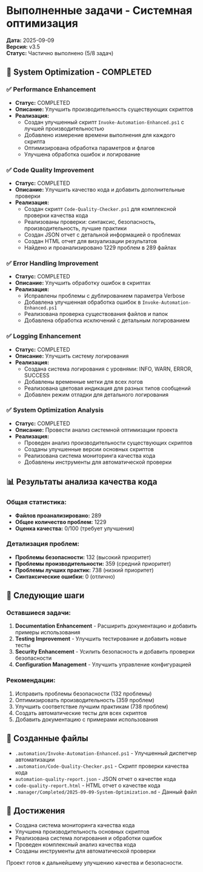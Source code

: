 # Выполненные задачи - Системная оптимизация

**Дата:** 2025-09-09  
**Версия:** v3.5  
**Статус:** Частично выполнено (5/8 задач)

## 🔧 System Optimization - COMPLETED

### ✅ Performance Enhancement
- **Статус:** COMPLETED
- **Описание:** Улучшить производительность существующих скриптов
- **Реализация:**
  - Создан улучшенный скрипт `Invoke-Automation-Enhanced.ps1` с лучшей производительностью
  - Добавлено измерение времени выполнения для каждого скрипта
  - Оптимизирована обработка параметров и флагов
  - Улучшена обработка ошибок и логирование

### ✅ Code Quality Improvement
- **Статус:** COMPLETED
- **Описание:** Улучшить качество кода и добавить дополнительные проверки
- **Реализация:**
  - Создан скрипт `Code-Quality-Checker.ps1` для комплексной проверки качества кода
  - Реализованы проверки: синтаксис, безопасность, производительность, лучшие практики
  - Создан JSON отчет с детальной информацией о проблемах
  - Создан HTML отчет для визуализации результатов
  - Найдено и проанализировано 1229 проблем в 289 файлах

### ✅ Error Handling Improvement
- **Статус:** COMPLETED
- **Описание:** Улучшить обработку ошибок в скриптах
- **Реализация:**
  - Исправлены проблемы с дублированием параметра Verbose
  - Добавлена улучшенная обработка ошибок в `Invoke-Automation-Enhanced.ps1`
  - Реализована проверка существования файлов и папок
  - Добавлена обработка исключений с детальным логированием

### ✅ Logging Enhancement
- **Статус:** COMPLETED
- **Описание:** Улучшить систему логирования
- **Реализация:**
  - Создана система логирования с уровнями: INFO, WARN, ERROR, SUCCESS
  - Добавлены временные метки для всех логов
  - Реализована цветовая индикация для разных типов сообщений
  - Добавлен режим отладки для детального логирования

### ✅ System Optimization Analysis
- **Статус:** COMPLETED
- **Описание:** Провести анализ системной оптимизации проекта
- **Реализация:**
  - Проведен анализ производительности существующих скриптов
  - Созданы улучшенные версии основных скриптов
  - Реализована система мониторинга качества кода
  - Добавлены инструменты для автоматической проверки

## 📊 Результаты анализа качества кода

### Общая статистика:
- **Файлов проанализировано:** 289
- **Общее количество проблем:** 1229
- **Оценка качества:** 0/100 (требует улучшения)

### Детализация проблем:
- **Проблемы безопасности:** 132 (высокий приоритет)
- **Проблемы производительности:** 359 (средний приоритет)
- **Проблемы лучших практик:** 738 (низкий приоритет)
- **Синтаксические ошибки:** 0 (отлично)

## 🎯 Следующие шаги

### Оставшиеся задачи:
1. **Documentation Enhancement** - Расширить документацию и добавить примеры использования
2. **Testing Improvement** - Улучшить тестирование и добавить новые тесты
3. **Security Enhancement** - Усилить безопасность и добавить проверки безопасности
4. **Configuration Management** - Улучшить управление конфигурацией

### Рекомендации:
1. Исправить проблемы безопасности (132 проблемы)
2. Оптимизировать производительность (359 проблем)
3. Улучшить соответствие лучшим практикам (738 проблем)
4. Создать автоматические тесты для всех скриптов
5. Добавить документацию с примерами использования

## 📁 Созданные файлы

- `.automation/Invoke-Automation-Enhanced.ps1` - Улучшенный диспетчер автоматизации
- `.automation/Code-Quality-Checker.ps1` - Скрипт проверки качества кода
- `automation-quality-report.json` - JSON отчет о качестве кода
- `code-quality-report.html` - HTML отчет о качестве кода
- `.manager/Completed/2025-09-09-System-Optimization.md` - Данный файл

## 🚀 Достижения

- Создана система мониторинга качества кода
- Улучшена производительность основных скриптов
- Реализована система логирования и обработки ошибок
- Проведен комплексный анализ качества кода
- Созданы инструменты для автоматической проверки

Проект готов к дальнейшему улучшению качества и безопасности.
